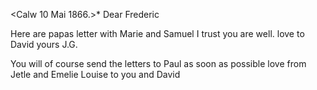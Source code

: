  <Calw 10 Mai 1866.>*
Dear Frederic

Here are papas letter with Marie and Samuel I trust you are well. love to David
 yours J.G.

You will of course send the letters to Paul as soon as possible 
love from Jetle and Emelie Louise to you and David
